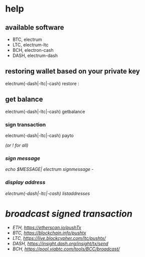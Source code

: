 # help

## available software
* BTC, electrum 
* LTC, electrum-ltc 
* BCH, electron-cash 
* DASH, electrum-dash 


## restoring wallet based on your private key

  electrum(-dash|-ltc|-cash) restore :

## get balance 

  electrum(-dash|-ltc|-cash) getbalance
 
### sign transaction

  electrum(-dash|-ltc|-cash) payto <address> <amount> (or ! for all)

### sign message

  echo $MESSAGE| electrum signmessage <public-address> -

### display address

  electrum(-dash|-ltc|-cash) listaddresses

# broadcast signed transaction
* ETH, https://etherscan.io/pushTx
* BTC, https://blockchain.info/pushtx
* LTC, https://live.blockcypher.com/ltc/pushtx/
* DASH, https://insight.dash.org/insight/tx/send
* BCH, https://pool.viabtc.com/tools/BCC/broadcast/

